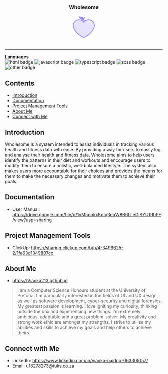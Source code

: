 <div align="center"> <h3>Wholesome</h3> <img alt="Wholesome Logo" src="media/logo.png" width="75"></div> <br>
<hr>
<p>
    <b>Languages</b> <br>
    <img alt="html badge" src="https://img.shields.io/badge/html-%2051.7%25-e34c26.svg">
    <img alt="javascript badge" src="https://img.shields.io/badge/javascript-%2031.5%25-f1e05a.svg">
  <img alt="typescript badge" src="https://img.shields.io/badge/typescript-%202.5%25-2b7489.svg">
    <img alt="scss badge" src="https://img.shields.io/badge/scss-%206.9%25-c6538c.svg">
    <img alt="other badge" src="https://img.shields.io/badge/other-%200.2%25-ededed.svg">
</p>

## Contents
- [Introduction](#introduction)
- [Documentation](#documentation)
- [Project Management Tools](#project-management-tools)
- [About Me](#about-me)
- [Connect with Me](#connect-with-me)

## Introduction
Wholesome is a system intended to assist individuals in tracking various health and fitness data with ease. By providing a way for users to easily log and analyse their health and fitness data, Wholesome aims to help users identify the patterns in their diet and workouts and encourage users to modify them to ensure a holistic, well-balanced lifestyle. The system also makes users more accountable for their choices and provides the means for them to make the necessary changes and motivate them to achieve their goals.


## Documentation
- User Manual: https://drive.google.com/file/d/1vM5dokxKnIq3eqW8B6LlIeGjSYU1RbPF/view?usp=sharing

## Project Management Tools
- ClickUp: https://sharing.clickup.com/b/h/4-3499625-2/1fe63d1349807cc
 
## About Me
- https://Vianka213.github.io
> I am a Computer Science Honours student at the University of Pretoria. I'm particularly interested in the fields of UI and UX design, as well as software development, cyber-security and digital forensics.
My greatest passion is learning. I love igniting my curiosity, thinking outside the box and experiencing new things.
I'm extremely ambitious, adaptable and a great problem-solver. My creativity and strong work ethic are amongst my strengths. I strive to utilise my abilities and skills to achieve my goals and help others to achieve theirs.


## Connect with Me
- LinkedIn: https://www.linkedin.com/in/vianka-naidoo-063305157/
- Email: u18278273@tuks.co.za 

